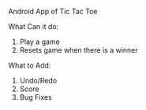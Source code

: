 Android App of Tic Tac Toe 

What Can it do: 
1. Play a game 
2. Resets game when there is a winner 

What to Add: 
1. Undo/Redo
2. Score 
3. Bug Fixes